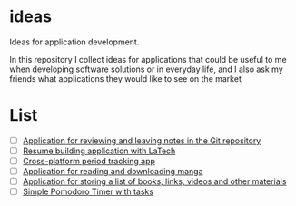 # ideas
Ideas for application development.

In this repository I collect ideas for applications that could be useful to me when developing software solutions or in everyday life, and I also ask my friends what applications they would like to see on the market

# List
- [ ] [Application for reviewing and leaving notes in the Git repository](https://github.com/kiotosi/ideas/issues/1)
- [ ] [Resume building application with LaTech](https://github.com/kiotosi/ideas/issues/2)
- [ ] [Cross-platform period tracking app](https://github.com/kiotosi/ideas/issues/3)
- [ ] [Application for reading and downloading manga](https://github.com/kiotosi/ideas/issues/4)
- [ ] [Application for storing a list of books, links, videos and other materials](https://github.com/kiotosi/ideas/issues/5)
- [ ] [Simple Pomodoro Timer with tasks](https://github.com/kiotosi/ideas/issues/6)
